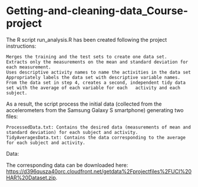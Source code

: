 # Getting-and-cleaning-data_Course-project
The R script run_analysis.R has been created following the project instructions:

    Merges the training and the test sets to create one data set.
    Extracts only the measurements on the mean and standard deviation for each measurement.
    Uses descriptive activity names to name the activities in the data set
    Appropriately labels the data set with descriptive variable names.
    From the data set in step 4, creates a second, independent tidy data set with the average of each variable for each   activity and each subject.

As a result, the script process the initial data (collected from the accelerometers from the Samsung Galaxy S smartphone) generating two files:

    ProcessedData.txt: Contains the desired data (measurements of mean and standard deviation) for each subject and activity.
    TidyAveragesData.txt: Contains the data corresponding to the average for each subject and activity.

Data:

The corresponding data can be downloaded here: https://d396qusza40orc.cloudfront.net/getdata%2Fprojectfiles%2FUCI%20HAR%20Dataset.zip.
